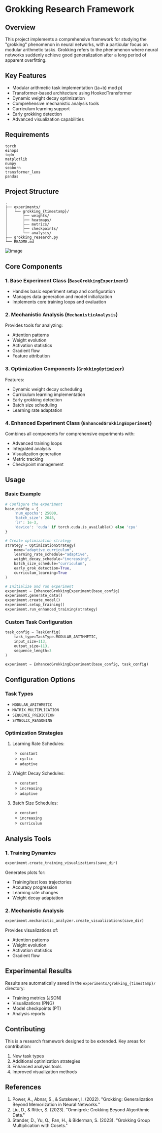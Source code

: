 # Grokking Research Framework

## Overview
This project implements a comprehensive framework for studying the "grokking" phenomenon in neural networks, with a particular focus on modular arithmetic tasks. Grokking refers to the phenomenon where neural networks suddenly achieve good generalization after a long period of apparent overfitting.

## Key Features
- Modular arithmetic task implementation ((a+b) mod p)
- Transformer-based architecture using HookedTransformer
- Dynamic weight decay optimization
- Comprehensive mechanistic analysis tools
- Curriculum learning support
- Early grokking detection
- Advanced visualization capabilities

## Requirements
```
torch
einops
tqdm
matplotlib
numpy
seaborn
transformer_lens
pandas
```

## Project Structure
```
.
├── experiments/
│   └── grokking_{timestamp}/
│       ├── weights/
│       ├── heatmaps/
│       ├── metrics/
│       ├── checkpoints/
│       └── analysis/
├── grokking_research.py
└── README.md
```
![image](https://github.com/user-attachments/assets/98f90248-d47b-4ab1-bb25-54e2e0c203bc)

## Core Components

### 1. Base Experiment Class (`BaseGrokkingExperiment`)
- Handles basic experiment setup and configuration
- Manages data generation and model initialization
- Implements core training loops and evaluation

### 2. Mechanistic Analysis (`MechanisticAnalysis`)
Provides tools for analyzing:
- Attention patterns
- Weight evolution
- Activation statistics
- Gradient flow
- Feature attribution

### 3. Optimization Components (`GrokkingOptimizer`)
Features:
- Dynamic weight decay scheduling
- Curriculum learning implementation
- Early grokking detection
- Batch size scheduling
- Learning rate adaptation

### 4. Enhanced Experiment Class (`EnhancedGrokkingExperiment`)
Combines all components for comprehensive experiments with:
- Advanced training loops
- Integrated analysis
- Visualization generation
- Metric tracking
- Checkpoint management

## Usage

### Basic Example
```python
# Configure the experiment
base_config = {
    'num_epochs': 25000,
    'batch_size': 2048,
    'lr': 1e-3,
    'device': 'cuda' if torch.cuda.is_available() else 'cpu'
}

# Create optimization strategy
strategy = OptimizationStrategy(
    name="adaptive_curriculum",
    learning_rate_schedule="adaptive",
    weight_decay_schedule="increasing",
    batch_size_schedule="curriculum",
    early_grok_detection=True,
    curriculum_learning=True
)

# Initialize and run experiment
experiment = EnhancedGrokkingExperiment(base_config)
experiment.generate_data()
experiment.create_model()
experiment.setup_training()
experiment.run_enhanced_training(strategy)
```

### Custom Task Configuration
```python
task_config = TaskConfig(
    task_type=TaskType.MODULAR_ARITHMETIC,
    input_size=113,
    output_size=113,
    sequence_length=3
)

experiment = EnhancedGrokkingExperiment(base_config, task_config)
```

## Configuration Options

### Task Types
- `MODULAR_ARITHMETIC`
- `MATRIX_MULTIPLICATION`
- `SEQUENCE_PREDICTION`
- `SYMBOLIC_REASONING`

### Optimization Strategies
1. Learning Rate Schedules:
   - `constant`
   - `cyclic`
   - `adaptive`

2. Weight Decay Schedules:
   - `constant`
   - `increasing`
   - `adaptive`

3. Batch Size Schedules:
   - `constant`
   - `increasing`
   - `curriculum`

## Analysis Tools

### 1. Training Dynamics
```python
experiment.create_training_visualizations(save_dir)
```
Generates plots for:
- Training/test loss trajectories
- Accuracy progression
- Learning rate changes
- Weight decay adaptation

### 2. Mechanistic Analysis
```python
experiment.mechanistic_analyzer.create_visualizations(save_dir)
```
Provides visualizations of:
- Attention patterns
- Weight evolution
- Activation statistics
- Gradient flow

## Experimental Results
Results are automatically saved in the `experiments/grokking_{timestamp}/` directory:
- Training metrics (JSON)
- Visualizations (PNG)
- Model checkpoints (PT)
- Analysis reports

## Contributing
This is a research framework designed to be extended. Key areas for contribution:
1. New task types
2. Additional optimization strategies
3. Enhanced analysis tools
4. Improved visualization methods

## References
1. Power, A., Abnar, S., & Sutskever, I. (2022). "Grokking: Generalization Beyond Memorization in Neural Networks."
2. Liu, D., & Ritter, S. (2023). "Omnigrok: Grokking Beyond Algorithmic Data."
3. Stander, D., Yu, Q., Fan, H., & Biderman, S. (2023). "Grokking Group Multiplication with Cosets."

